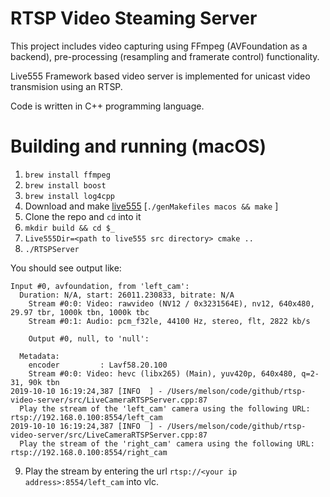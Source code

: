 # RTSP Video Steaming Server

This project includes video capturing using FFmpeg (AVFoundation as a backend), pre-processing (resampling and framerate control) functionality.

Live555 Framework based video server is implemented for unicast video transmision using an RTSP.

Code is written in C++ programming language. 

# Building and running (macOS)

1. `brew install ffmpeg`
2. `brew install boost`
3. `brew install log4cpp`
4. Download and make [live555](http://www.live555.com/) [`./genMakefiles macos && make` ]
5. Clone the repo and `cd` into it
6. `mkdir build && cd $_`
7. `Live555Dir=<path to live555 src directory> cmake ..`
8. `./RTSPServer`

You should see output like:

    Input #0, avfoundation, from 'left_cam':
      Duration: N/A, start: 26011.230833, bitrate: N/A
        Stream #0:0: Video: rawvideo (NV12 / 0x3231564E), nv12, 640x480, 29.97 tbr, 1000k tbn, 1000k tbc
        Stream #0:1: Audio: pcm_f32le, 44100 Hz, stereo, flt, 2822 kb/s

        Output #0, null, to 'null':
     
      Metadata:
        encoder         : Lavf58.20.100
        Stream #0:0: Video: hevc (libx265) (Main), yuv420p, 640x480, q=2-31, 90k tbn
    2019-10-10 16:19:24,387 [INFO  ] - /Users/melson/code/github/rtsp-video-server/src/LiveCameraRTSPServer.cpp:87
      Play the stream of the 'left_cam' camera using the following URL: rtsp://192.168.0.100:8554/left_cam
    2019-10-10 16:19:24,387 [INFO  ] - /Users/melson/code/github/rtsp-video-server/src/LiveCameraRTSPServer.cpp:87
      Play the stream of the 'right_cam' camera using the following URL: rtsp://192.168.0.100:8554/right_cam


9. Play the stream by entering the url `rtsp://<your ip address>:8554/left_cam` into vlc.